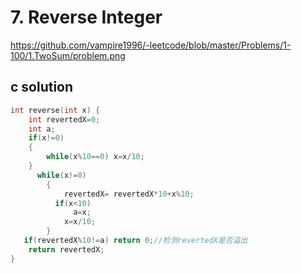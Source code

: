 # 7. Reverse Integer
https://github.com/vampire1996/-leetcode/blob/master/Problems/1-100/1.TwoSum/problem.png

## c solution
```c
int reverse(int x) {
    int revertedX=0;
    int a;
    if(x!=0)
    {
        while(x%10==0) x=x/10;
    } 
      while(x!=0)
        {
            revertedX= revertedX*10+x%10;
          if(x<10)
              a=x;
            x=x/10;
        } 
   if(revertedX%10!=a) return 0;//检测revertedX是否溢出
    return revertedX;
}

```
